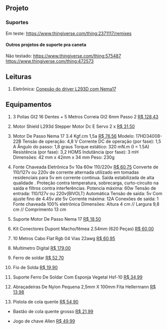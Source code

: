 ## Projeto

### Suportes
Em teste:
https://www.thingiverse.com/thing:2371117/remixes

#### Outros projetos de suporte pra caneta

Não testado:
https://www.thingiverse.com/thing:575487
https://www.thingiverse.com/thing:472573


## Leituras
1. Eletrônica: [Conexão do driver L293D  com Nema17](https://www.usinainfo.com.br/blog/motor-shield-l293d-driver-ponte-h-no-controle-de-motores/)

## Equipamentos

 1. 3 Polias Gt2 16 Dentes + 5 Metros Correia Gt2 6mm Passo 2
	[R$ 128,43](https://produto.mercadolivre.com.br/MLB-1674619623-3-polias-gt2-16-dentes-5-metros-correia-gt2-6mm-passo-2-_JM?quantity=1)
	

2. Motor Shield L293d Stepper Motor Dc E Servo
	2 x [R$ 31,50](https://produto.mercadolivre.com.br/MLB-1421153967-motor-shield-l293d-stepper-motor-dc-e-servo-_JM?quantity=1)

3. Motor De Passo Nema 17 3.4 Kgf.cm 1,5a
	[R$ 76,56](https://produto.mercadolivre.com.br/MLB-1868108557-motor-de-passo-nema-17-34-kgfcm-15a-_JM?quantity=2)
Modelo: 17HD34008-22B
Tensão de operação: 4,8 V
Corrente DC de operação (por fase): 1,5 A
Ângulo do passo: 1,8 graus
Torque estático: 320 mN.m (I = 1.5A)
Resistência (por fase): 3,2 HOMS
Indutância (por fase): 3 mH
Dimensões: 42 mm x 42mm x 34 mm
Peso: 230g


4. Fonte Chaveada Eletrônica 5v 10a 60w 110/220v
[R$ 60,75](https://produto.mercadolivre.com.br/MLB-1365196482-fonte-chaveada-eletrnica-5v-10a-60w-110220v-_JM?quantity=1)
Converte de 110/127v ou 220v de corrente alternada utilizado em tomadas residenciais para 5v em corrente continua.
Saída estabilizada de alta qualidade .
Proteção contra temperatura, sobrecarga, curto-circuito na saída e filtros contra interferências.
Potencia máxima: 60w
Tensão de entrada: 110/127v ou 220v(BIVOLT) Automática
Tensão de saída: 5v
Com ajuste fino de 4.45v ate 5v
Corrente máxima: 12A
Conexões de saída: 1
Fonte chaveada 100% eletrônica
Dimensões: Altura 4 cm // Largura 9,8 cm // Comprimento 13 cm

5. Suporte Motor De Passo Nema 17
[R$ 18,50](https://produto.mercadolivre.com.br/MLB-1353155116-suporte-motor-de-passo-nema-17-90-pronta-entrega-_JM?quantity=2)

6. Kit Conectores Dupont Macho/fêmea 2.54mm (620 Peças)
[R$ 60,00](https://produto.mercadolivre.com.br/MLB-2125888202-kit-conectores-dupont-machofmea-254mm-620-pecas-_JM?quantity=1)

7. 10 Metros Cabo Flat Rgb 04 Vias 22awg
[R$ 60,95](https://produto.mercadolivre.com.br/MLB-1059895153-10-metros-cabo-flat-rgb-04-vias-22awg-_JM?quantity=1)

8. Multímetro Digital
[R$ 179,00](https://produto.mercadolivre.com.br/MLB-1176991594-multimetro-digital-capacimetro-afr-mt-4300-true-rms-_JM?quantity=1)

9. Ferro de soldar
[R$ 52,70](https://produto.mercadolivre.com.br/MLB-1594606645-ferro-de-soldar-modelo-power-60-hikari-127v-_JM)

10. Fio de Solda
[R$ 19,90](https://produto.mercadolivre.com.br/MLB-1659868988-fio-de-solda-estanho-hikari-1mm-2-modelos-a-livre-escolha-_JM?quantity=1&variation_id=64254801245)

11. Suporte Ferro De Soldar Com Esponja Vegetal Hsf-10
[R$ 34,99](https://produto.mercadolivre.com.br/MLB-1955342776-suporte-ferro-de-soldar-com-esponja-vegetal-hsf-10-hikari-_JM?quantity=1&variation_id=91796339422)

12. Abraçadeiras De Nylon Pequena 2,5mm X 100mm Fita Hellermann
[R$ 13,98](https://produto.mercadolivre.com.br/MLB-2115529340-abracadeiras-de-nylon-pequena-25mm-x-100mm-fita-hellermann-_JM?quantity=1&variation_id=174012506820)

13. Pistola de cola quente
[R$ 54,90](https://produto.mercadolivre.com.br/MLB-1901693431-pistola-de-cola-quente-40w-bivolt-hk-hm-40-hikari-_JM&variation_id=93736123324)

- Bastão de cola quente grosso
[R$ 21,99](https://produto.mercadolivre.com.br/MLB-2083053442-basto-com-quente-grosso-11mm-transparente-tek-bond-_JM)

- Jogo de chave Allen
[R$ 49,99](https://produto.mercadolivre.com.br/MLB-1888597790-jogo-de-chave-allen-longa-9-pecas-15mm-10mm-9gc-_JM?quantity=1)